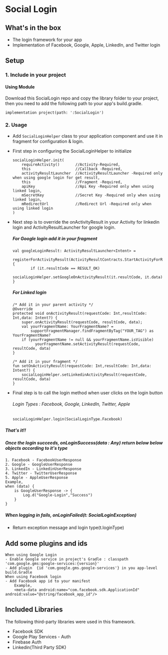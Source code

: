 # Social Login

## What's in the box

- The login framework for your app
- Implementation of Facebook, Google, Apple, LinkedIn, and Twitter login

## Setup

### 1. Include in your project

#### Using Module

Download this SocialLogin repo and copy the library folder to your project, then you need to add the
following path to your app's build.gradle.

```
implementation project(path: ':SocialLogin')
```

### 2. Usage

- Add `SocialLoginHelper` class to your application component and use it in fragment for
  configuration & login.

- First step in configuring the SocialLoginHelper to initialize
    ```
    socialLoginHelper.init(
        requireActivity()       //Activity-Required,
        this                    //Callback -Required, 
        activityResultLauncher  //ActivityResultLauncher -Required only when using google login for get result,
        this                    //Fragment -Required,
        apiKey                  //Api Key -Required only when using linked login,
        mSecretKey              //Secret Key -Required only when using linked login,
        mRedirectUrl            //Redirect Url -Required only when using linked login
    )
    ```

- Next step is to override the onActivityResult in your Activity for linkedin login and
  ActivityResultLauncher for google login.

  ##### For Google login add it in your fragment

    ```
    val googleLoginResult: ActivityResultLauncher<Intent> =
        registerForActivityResult(ActivityResultContracts.StartActivityForResult()) {
            if (it.resultCode == RESULT_OK) 
                socialLoginHelper.setGoogleOnActivityResult(it.resultCode, it.data)
    }
    ```
  ##### For Linked login

    ```
    /* Add it in your parent activity */
    @Override
    protected void onActivityResult(requestCode: Int,resultCode: Int,data: Intent?) {
        super.onActivityResult(requestCode, resultCode, data);
        val yourFragmentName: YourFragmentName? =
            supportFragmentManager.findFragmentByTag("YOUR_TAG") as YourFragmentName?
        if (yourFragmentName != null && yourFragmentName.isVisible) 
              yourFragmentName.setActivityResult(requestCode, resultCode, data)
    }

    /* Add it in your fragment */
    fun setOnActivityResult(requestCode: Int,resultCode: Int,data: Intent?) {
        socialLoginHelper.setLinkedinActivityResult(requestCode, resultCode, data)
    }
    ```

- Final step is to call the login method when user clicks on the login button

  ###### Login Types : Facebook, Google, LinkedIn, Twitter, Apple

    ```
    socialLoginHelper.login(SocialLoginType.Facebook)
    ```

##### That's it!!

##### Once the login succeeds, onLoginSuccess(data : Any) return below below objects according to it's type

```
1. Facebook - FacebookUserResponse
2. Google - GoogleUserResponse
3. LinkedIn - LinkedinUserResponse
4. Twitter - TwitterUserResponse
5. Apple - AppleUserResponse
Example,
when (data) {
    is GoogleUserResponse -> {
        Log.d("Google-Login","Success")
    }
}
```

##### When logging in fails, onLoginFailed(t: SocialLoginException)

- Return exception message and login type(t.loginType)

## Add some plugins and ids

```
When using Google Login
- Enable Google service in project's Gradle : classpath 'com.google.gms:google-services:{version}'
- Add plugin  {id 'com.google.gms.google-services'} in you app-level build.Gradle
When using Facebook login 
- Add Facebook app id to your manifest 
    Example,
    <meta-data android:name="com.facebook.sdk.ApplicationId" android:value="@string/facebook_app_id"/>

```

## Included Libraries

The following third-party libraries were used in this framework.

- Facebook SDK
- Google Play Services - Auth
- Firebase Auth
- Linkedin(Third Party SDK)
